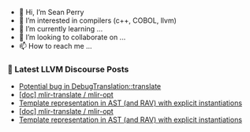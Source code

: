 - 👋 Hi, I’m Sean Perry
- 👀 I’m interested in compilers (c++, COBOL, llvm)
- 🌱 I’m currently learning ...
- 💞️ I’m looking to collaborate on ...
- 📫 How to reach me ...

<!---
s66perry/s66perry is a ✨ special ✨ repository because its `README.md` (this file) appears on your GitHub profile.
You can click the Preview link to take a look at your changes.
--->
### 📕 Latest LLVM Discourse Posts

<!-- DISCOURSE-LLVM:START -->
- [Potential bug in DebugTranslation::translate](https://discourse.llvm.org/t/potential-bug-in-debugtranslation-translate/60492/3)
- [[doc] mlir-translate / mlir-opt](https://discourse.llvm.org/t/doc-mlir-translate-mlir-opt/60751/2)
- [Template representation in AST &lpar;and RAV&rpar; with explicit instantiations](https://discourse.llvm.org/t/template-representation-in-ast-and-rav-with-explicit-instantiations/60606/8)
- [[doc] mlir-translate / mlir-opt](https://discourse.llvm.org/t/doc-mlir-translate-mlir-opt/60751/1)
- [Template representation in AST &lpar;and RAV&rpar; with explicit instantiations](https://discourse.llvm.org/t/template-representation-in-ast-and-rav-with-explicit-instantiations/60606/7)
<!-- DISCOURSE-LLVM:END -->
